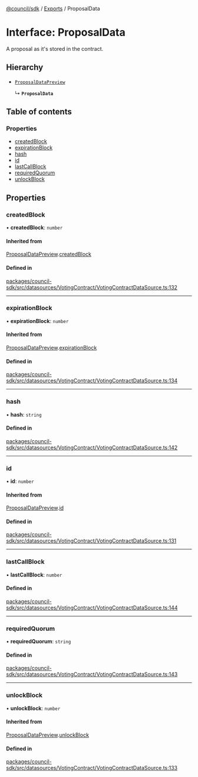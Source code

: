 [@council/sdk](../README.md) / [Exports](../modules.md) / ProposalData

# Interface: ProposalData

A proposal as it's stored in the contract.

## Hierarchy

- [`ProposalDataPreview`](ProposalDataPreview.md)

  ↳ **`ProposalData`**

## Table of contents

### Properties

- [createdBlock](ProposalData.md#createdblock)
- [expirationBlock](ProposalData.md#expirationblock)
- [hash](ProposalData.md#hash)
- [id](ProposalData.md#id)
- [lastCallBlock](ProposalData.md#lastcallblock)
- [requiredQuorum](ProposalData.md#requiredquorum)
- [unlockBlock](ProposalData.md#unlockblock)

## Properties

### createdBlock

• **createdBlock**: `number`

#### Inherited from

[ProposalDataPreview](ProposalDataPreview.md).[createdBlock](ProposalDataPreview.md#createdblock)

#### Defined in

[packages/council-sdk/src/datasources/VotingContract/VotingContractDataSource.ts:132](https://github.com/element-fi/council-monorepo/blob/1bac428/packages/council-sdk/src/datasources/VotingContract/VotingContractDataSource.ts#L132)

___

### expirationBlock

• **expirationBlock**: `number`

#### Inherited from

[ProposalDataPreview](ProposalDataPreview.md).[expirationBlock](ProposalDataPreview.md#expirationblock)

#### Defined in

[packages/council-sdk/src/datasources/VotingContract/VotingContractDataSource.ts:134](https://github.com/element-fi/council-monorepo/blob/1bac428/packages/council-sdk/src/datasources/VotingContract/VotingContractDataSource.ts#L134)

___

### hash

• **hash**: `string`

#### Defined in

[packages/council-sdk/src/datasources/VotingContract/VotingContractDataSource.ts:142](https://github.com/element-fi/council-monorepo/blob/1bac428/packages/council-sdk/src/datasources/VotingContract/VotingContractDataSource.ts#L142)

___

### id

• **id**: `number`

#### Inherited from

[ProposalDataPreview](ProposalDataPreview.md).[id](ProposalDataPreview.md#id)

#### Defined in

[packages/council-sdk/src/datasources/VotingContract/VotingContractDataSource.ts:131](https://github.com/element-fi/council-monorepo/blob/1bac428/packages/council-sdk/src/datasources/VotingContract/VotingContractDataSource.ts#L131)

___

### lastCallBlock

• **lastCallBlock**: `number`

#### Defined in

[packages/council-sdk/src/datasources/VotingContract/VotingContractDataSource.ts:144](https://github.com/element-fi/council-monorepo/blob/1bac428/packages/council-sdk/src/datasources/VotingContract/VotingContractDataSource.ts#L144)

___

### requiredQuorum

• **requiredQuorum**: `string`

#### Defined in

[packages/council-sdk/src/datasources/VotingContract/VotingContractDataSource.ts:143](https://github.com/element-fi/council-monorepo/blob/1bac428/packages/council-sdk/src/datasources/VotingContract/VotingContractDataSource.ts#L143)

___

### unlockBlock

• **unlockBlock**: `number`

#### Inherited from

[ProposalDataPreview](ProposalDataPreview.md).[unlockBlock](ProposalDataPreview.md#unlockblock)

#### Defined in

[packages/council-sdk/src/datasources/VotingContract/VotingContractDataSource.ts:133](https://github.com/element-fi/council-monorepo/blob/1bac428/packages/council-sdk/src/datasources/VotingContract/VotingContractDataSource.ts#L133)
